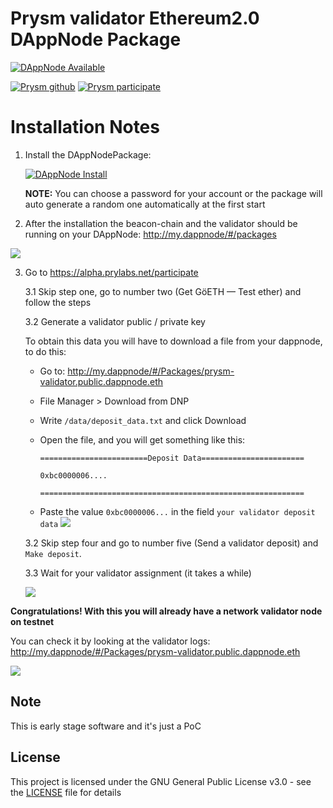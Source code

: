 # Prysm validator Ethereum2.0 DAppNode Package

[![DAppNode Available](https://img.shields.io/badge/DAppNode-Available-brightgreen.svg)](http://my.admin.dnp.dappnode.eth/#/installer/%2Fipfs%QmcdLWd6NEFdeMjNZL4FVqoepPa2tJ5um3vrdyRGApQMwW)

[![Prysm github](https://img.shields.io/badge/Prysm-Github-blue.svg)](https://alpha.prylabs.net/)
[![Prysm participate](https://img.shields.io/badge/Prysm-website-753a88.svg)](https://alpha.prylabs.net/participate)

# Installation Notes

1. Install the DAppNodePackage: 

   [![DAppNode Install](https://img.shields.io/badge/DAppNode-Install-blue.svg)](http://my.admin.dnp.dappnode.eth/#/installer/%2Fipfs%QmcdLWd6NEFdeMjNZL4FVqoepPa2tJ5um3vrdyRGApQMwW)

   **NOTE:** You can choose a password for your account or the package will auto generate a random one automatically at the first start

2. After the installation the beacon-chain and the validator should be running on your DAppNode: http://my.dappnode/#/packages

![](https://imgur.com/11y8pgQ)

3. Go to https://alpha.prylabs.net/participate

    3.1 Skip step one, go to number two (Get GöETH — Test ether) and follow the steps

    3.2 Generate a validator public / private key

    To obtain this data you will have to download a file from your dappnode, to do this:

    * Go to: http://my.dappnode/#/Packages/prysm-validator.public.dappnode.eth
    * File Manager > Download from DNP 
    * Write `/data/deposit_data.txt` and click Download
    * Open the file, and you will get something like this:

        ```
        ========================Deposit Data=======================

        0xbc0000006....

        ===========================================================
        ```
    * Paste the value `0xbc0000006...` in the field `your validator deposit data`
   ![](https://imgur.com/mZVLC6u)
   
    3.2 Skip step four and go to number five (Send a validator deposit) and `Make deposit`.

    3.3 Wait for your validator assignment (it takes a while)
    
    ![](https://imgur.com/fmDspYw)
    
    
**Congratulations! With this you will already have a network validator node on testnet**

You can check it by looking at the validator logs: http://my.dappnode/#/Packages/prysm-validator.public.dappnode.eth

![](https://imgur.com/Sfq88es)


## Note

This is early stage software and it's just a PoC

## License

This project is licensed under the GNU General Public License v3.0 - see the [LICENSE](LICENSE) file for details
